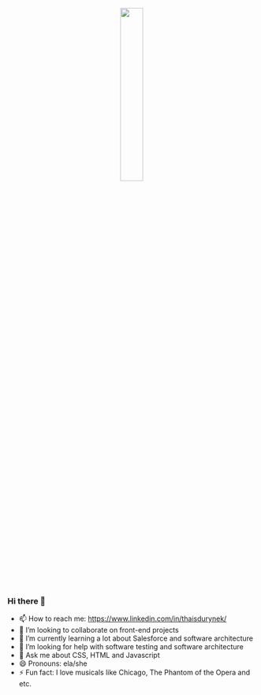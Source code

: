 <p align="center">
  <img src="https://media.giphy.com/media/bcbPzkSCytDH2/giphy.gif" width="30%">
</p>

### Hi there 👋

- 📫 How to reach me: https://www.linkedin.com/in/thaisdurynek/
- 👯 I’m looking to collaborate on front-end projects
- 🌱 I’m currently learning a lot about Salesforce and software architecture
- 🤔 I’m looking for help with software testing and software architecture
- 💬 Ask me about CSS, HTML and Javascript
- 😄 Pronouns: ela/she
- ⚡ Fun fact: I love musicals like Chicago, The Phantom of the Opera and etc.
